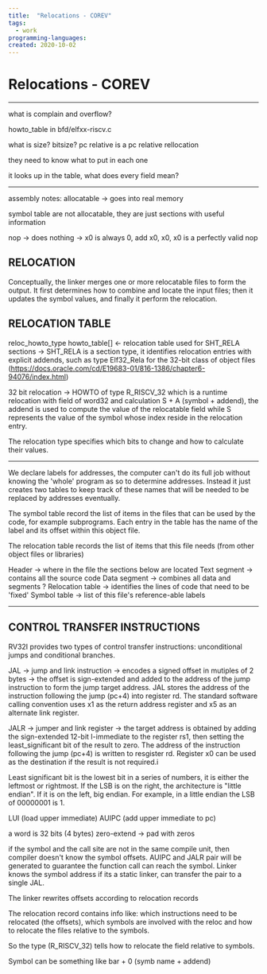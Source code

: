 ```yaml
---
title:  "Relocations - COREV"
tags:
  - work
programming-languages:
created: 2020-10-02
---
```

# Relocations - COREV
---
what is complain and overflow?

howto_table in bfd/elfxx-riscv.c

what is size?
bitsize?
pc relative is a pc relative rellocation

they need to know what to put in each one

it looks up in the table, what does every field mean?
****************************************************************************************
assembly notes:
allocatable -> goes into real memory

symbol table are not allocatable, they are just sections with useful information

nop -> does nothing -> x0 is always 0, add x0, x0, x0 is a perfectly valid nop

## RELOCATION

Conceptually, the linker merges one or more relocatable files to form the output. It first determines how to combine and locate the input files; then it updates the symbol values, and finally it perform the relocation.

## RELOCATION TABLE
reloc_howto_type howto_table[] <- relocation table used for SHT_RELA sections -> SHT_RELA is a section type, it identifies relocation entries with explicit addends, such as type Elf32_Rela for the 32-bit class of object files (https://docs.oracle.com/cd/E19683-01/816-1386/chapter6-94076/index.html)

32 bit relocation -> HOWTO of type R_RISCV_32 which is a runtime relocation with field of word32 and calculation S + A (symbol + addend), the addend is used to compute the value of the relocatable field while S represents the value of the symbol whose index reside in the relocation entry. 

The relocation type specifies which bits to change and how to calculate their values.

---
We declare labels for addresses, the computer can't do its full job without knowing the 'whole' program as so to determine addresses. Instead it just creates two tables to keep track of these names that will be needed to be replaced by addresses eventually.

The symbol table record the list of items in the files that can be used by the code, for example subprograms. Each entry in the table has the name of the label and its offset within this object file.

The relocation table records the list of items that this file needs (from other object files or libraries)

Header -> where in the file the sections below are located
Text segment -> contains all the source code
Data segment -> combines all data and segments ?
Relocation table -> identifies the lines of code that need to be 'fixed'
Symbol table -> list of this file's reference-able labels

---
## CONTROL TRANSFER INSTRUCTIONS
RV32I provides two types of control transfer instructions: unconditional jumps and conditional branches.

JAL -> jump and link instruction -> encodes a signed offset in mutiples of 2 bytes -> the offset is sign-extended and added to the address of the jump instruction to form the jump target address. JAL stores the address of the instruction following the jump (pc+4) into register rd. The standard software calling convention uses x1 as the return address register and x5 as an alternate link register.

JALR -> jumper and link register -> the target address is obtained by adding the sign-extended 12-bit I-immediate to the register rs1, then setting the least_significant bit of the result to zero. The address of the instruction following the jump (pc+4) is written to resgister rd. Register x0 can be used as the destination if the result is not required.i

Least significant bit is the lowest bit in a series of numbers, it is either the leftmost or rightmost. If the LSB is on the right, the architecture is "little endian". If it is on the left, big endian. For example, in a little endian the LSB of 00000001 is 1.

LUI (load upper immediate)
AUIPC (add upper immediate to pc)

a word is 32 bits (4 bytes)
zero-extend -> pad with zeros

if the symbol and the call site are not in the same compile unit, then compiler doesn't know the symbol offsets. AUIPC and JALR pair will be generated to guarantee the function call can reach the symbol. Linker knows the symbol address if its a static linker, can transfer the pair to a single JAL.

The linker rewrites offsets according to relocation records

The relocation record contains info like: which instructions need to be relocated (the offsets), which symbols are involved with the reloc and how to relocate the files relative to the symbols.

So the type (R_RISCV_32) tells how to relocate the field relative to symbols.

Symbol can be something like bar + 0 (symb name + addend)